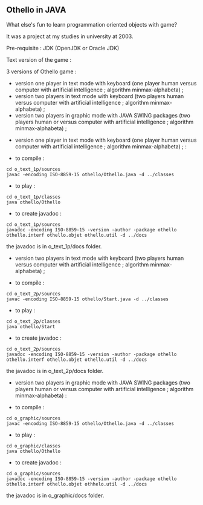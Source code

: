 Othello in JAVA
---
What else's fun to learn programmation oriented objects with game?

It was a project at my studies in university at 2003.

Pre-requisite :
JDK (OpenJDK or Oracle JDK)

Text version of the game :

3 versions of Othello game :
- version one player in text mode with keyboard (one player human versus computer with artificial intelligence ; algorithm minmax-alphabeta) ;
- version two players in text mode with keyboard (two players human versus computer with artificial intelligence ; algorithm minmax-alphabeta) ;
- version two players in graphic mode with JAVA SWING packages (two players human or versus computer with artificial intelligence ; algorithm minmax-alphabeta) ;


* version one player in text mode with keyboard (one player human versus computer with artificial intelligence ; algorithm minmax-alphabeta) ; :

- to compile :
```
cd o_text_1p/sources
javac -encoding ISO-8859-15 othello/Othello.java -d ../classes
```

- to play :
```
cd o_text_1p/classes
java othello/Othello
```

- to create javadoc :
```
cd o_text_1p/sources
javadoc -encoding ISO-8859-15 -version -author -package othello othello.interf othello.objet othello.util -d ../docs
```
the javadoc is in o_text_1p/docs folder.

* version two players in text mode with keyboard (two players human versus computer with artificial intelligence ; algorithm minmax-alphabeta) ;

- to compile :
```
cd o_text_2p/sources
javac -encoding ISO-8859-15 othello/Start.java -d ../classes
```

- to play :
```
cd o_text_2p/classes
java othello/Start
```

- to create javadoc :
```
cd o_text_2p/sources
javadoc -encoding ISO-8859-15 -version -author -package othello othello.interf othello.objet othello.util -d ../docs
```
the javadoc is in o_text_2p/docs folder.


* version two players in graphic mode with JAVA SWING packages (two players human or versus computer with artificial intelligence ; algorithm minmax-alphabeta) :

- to compile :
```
cd o_graphic/sources
javac -encoding ISO-8859-15 othello/Othello.java -d ../classes
```

- to play :
```
cd o_graphic/classes
java othello/Othello
```

- to create javadoc :
```
cd o_graphic/sources
javadoc -encoding ISO-8859-15 -version -author -package othello othello.interf othello.objet othhelo.util -d ../docs
```
the javadoc is in o_graphic/docs folder.
